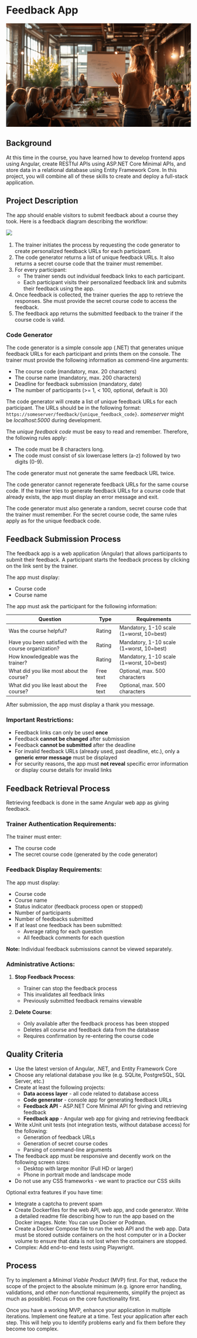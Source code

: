 # Feedback App

![Hero image](./hero.png)

## Background

At this time in the course, you have learned how to develop frontend apps using Angular, create RESTful APIs using ASP.NET Core Minimal APIs, and store data in a relational database using Entity Framework Core. In this project, you will combine all of these skills to create and deploy a full-stack application.

## Project Description

The app should enable visitors to submit feedback about a course they took. Here is a feedback diagram describing the workflow:

[![](https://mermaid.ink/img/pako:eNp1U02P2jAQ_SuWzykQEhKIKiREt1y2Eu2ylyoXY08Sa4Od2g4tu-K_d5zwkVW3OTkz7z3Pmxm_Ua4F0Ixa-NWC4vBFstKwQ64Ifg0zTnLZMOXIijBLvgKIPeMvZNU0_0LWG49ZoyDZgALDnDY9inE8kp1P7wyTmBvGtz6-vQv1ud2n5XK9ya5SQIrr5c8_Hu3nvRkvCyQPCrA9cb1B5i4jj9I6ogvSgLFasVq-guhpQ6H3nCfgBhzhujUWiO9Nn1caC9BHQBPBNkOPXd6xF7CkqRm_wGqtG_KAsNOwrrsfpG4v1byz0yO2iFghwuijFAO_rZWq_AAPStylkfi99Rdfar_Bf0tXdbbtf7yx2n3gm0hLjti0yxX-W_U9ui7BoIhc0YAewByYFLhMbz6VU1fBAXKa4VFAwdra5TRXZ4S2jcCJPgiJ46dZwWoLAWWt008nxWnmTAtX0GUhb6haMwFIeqPu1PjNLXHMKMm1KmTp462pMVw519hsPPbpUYk9aPcjrg9jK0WFo6mOi2ScTJM5m0aQpBGbRZHg-3AxL6ZxWIh0Ek4ZPZ8DihP0qn9oFs6mo3mUzsM4iZNZmMZpQE8YXkxGaZiEi3gSR8kiTGJkvWqNNU9G83TWSfzs_ntj0Pn-1j-87v0F1Oi2rG4mS-P72KMNdhgMbpxyeFeaRue_qQ8zCQ?type=png)](https://mermaid.live/edit#pako:eNp1U02P2jAQ_SuWzykQEhKIKiREt1y2Eu2ylyoXY08Sa4Od2g4tu-K_d5zwkVW3OTkz7z3Pmxm_Ua4F0Ixa-NWC4vBFstKwQ64Ifg0zTnLZMOXIijBLvgKIPeMvZNU0_0LWG49ZoyDZgALDnDY9inE8kp1P7wyTmBvGtz6-vQv1ud2n5XK9ya5SQIrr5c8_Hu3nvRkvCyQPCrA9cb1B5i4jj9I6ogvSgLFasVq-guhpQ6H3nCfgBhzhujUWiO9Nn1caC9BHQBPBNkOPXd6xF7CkqRm_wGqtG_KAsNOwrrsfpG4v1byz0yO2iFghwuijFAO_rZWq_AAPStylkfi99Rdfar_Bf0tXdbbtf7yx2n3gm0hLjti0yxX-W_U9ui7BoIhc0YAewByYFLhMbz6VU1fBAXKa4VFAwdra5TRXZ4S2jcCJPgiJ46dZwWoLAWWt008nxWnmTAtX0GUhb6haMwFIeqPu1PjNLXHMKMm1KmTp462pMVw519hsPPbpUYk9aPcjrg9jK0WFo6mOi2ScTJM5m0aQpBGbRZHg-3AxL6ZxWIh0Ek4ZPZ8DihP0qn9oFs6mo3mUzsM4iZNZmMZpQE8YXkxGaZiEi3gSR8kiTGJkvWqNNU9G83TWSfzs_ntj0Pn-1j-87v0F1Oi2rG4mS-P72KMNdhgMbpxyeFeaRue_qQ8zCQ)

1. The trainer initiates the process by requesting the code generator to create personalized feedback URLs for each participant.
2. The code generator returns a list of unique feedback URLs. It also returns a secret course code that the trainer must remember.
3. For every participant:
   - The trainer sends out individual feedback links to each participant.
   - Each participant visits their personalized feedback link and submits their feedback using the app.
4. Once feedback is collected, the trainer queries the app to retrieve the responses. She must provide the secret course code to access the feedback.
5. The feedback app returns the submitted feedback to the trainer if the course code is valid.

### Code Generator

The code generator is a simple console app (.NET) that generates unique feedback URLs for each participant and prints them on the console. The trainer must provide the following information as commend-line arguments:

- The course code (mandatory, max. 20 characters)
- The course name (mandatory, max. 200 characters)
- Deadline for feedback submission (mandatory, date)
- The number of participants (>= 1, < 100, optional, default is 30)

The code generator will create a list of unique feedback URLs for each participant. The URLs should be in the following format: `https://someserver/feedback/{unique_feedback_code}`. _someserver_ might be _localhost:5000_ during development.

The _unique feedback code_ must be easy to read and remember. Therefore, the following rules apply:

- The code must be 8 characters long.
- The code must consist of six lowercase letters (a-z) followed by two digits (0-9).

The code generator must not generate the same feedback URL twice.

The code generator cannot regenerate feedback URLs for the same course code. If the trainer tries to generate feedback URLs for a course code that already exists, the app must display an error message and exit.

The code generator must also generate a random, secret course code that the trainer must remember. For the secret course code, the same rules apply as for the unique feedback code.

## Feedback Submission Process

The feedback app is a web application (Angular) that allows participants to submit their feedback. A participant starts the feedback process by clicking on the link sent by the trainer.

The app must display:

- Course code
- Course name

The app must ask the participant for the following information:

| Question                                              | Type      | Requirements                             |
| ----------------------------------------------------- | --------- | ---------------------------------------- |
| Was the course helpful?                               | Rating    | Mandatory, 1-10 scale (1=worst, 10=best) |
| Have you been satisfied with the course organization? | Rating    | Mandatory, 1-10 scale (1=worst, 10=best) |
| How knowledgeable was the trainer?                    | Rating    | Mandatory, 1-10 scale (1=worst, 10=best) |
| What did you like most about the course?              | Free text | Optional, max. 500 characters            |
| What did you like least about the course?             | Free text | Optional, max. 500 characters            |

After submission, the app must display a thank you message.

### Important Restrictions:

- Feedback links can only be used **once**
- Feedback **cannot be changed** after submission
- Feedback **cannot be submitted** after the deadline
- For invalid feedback URLs (already used, past deadline, etc.), only a **generic error message** must be displayed
- For security reasons, the app must **not reveal** specific error information or display course details for invalid links

## Feedback Retrieval Process

Retrieving feedback is done in the same Angular web app as giving feedback.

### Trainer Authentication Requirements:

The trainer must enter:

- The course code
- The secret course code (generated by the code generator)

### Feedback Display Requirements:

The app must display:

- Course code
- Course name
- Status indicator (feedback process open or stopped)
- Number of participants
- Number of feedbacks submitted
- If at least one feedback has been submitted:
  - Average rating for each question
  - All feedback comments for each question

**Note:** Individual feedback submissions cannot be viewed separately.

### Administrative Actions:

1. **Stop Feedback Process**:

   - Trainer can stop the feedback process
   - This invalidates all feedback links
   - Previously submitted feedback remains viewable

2. **Delete Course**:

   - Only available after the feedback process has been stopped
   - Deletes all course and feedback data from the database
   - Requires confirmation by re-entering the course code

## Quality Criteria

- Use the latest version of Angular, .NET, and Entity Framework Core
- Choose any relational database you like (e.g. SQLite, PostgreSQL, SQL Server, etc.)
- Create at least the following projects:
  - **Data access layer** - all code related to database access
  - **Code generator** - console app for generating feedback URLs
  - **Feedback API** - ASP.NET Core Minimal API for giving and retrieving feedback
  - **Feedback app** - Angular web app for giving and retrieving feedback
- Write xUnit unit tests (not integration tests, without database access) for the following:
  - Generation of feedback URLs
  - Generation of secret course codes
  - Parsing of command-line arguments
- The feedback app must be responsive and decently work on the following screen sizes:
  - Desktop with large monitor (Full HD or larger)
  - Phone in portrait mode and landscape mode
- Do not use any CSS frameworks - we want to practice our CSS skills

Optional extra features if you have time:

- Integrate a captcha to prevent spam
- Create Dockerfiles for the web API, web app, and code generator. Write a detailed readme file describing how to run the app based on the Docker images. Note: You can use Docker or Podman.
- Create a Docker Compose file to run the web API and the web app. Data must be stored outside containers on the host computer or in a Docker volume to ensure that data is not lost when the containers are stopped.
- Complex: Add end-to-end tests using Playwright.

## Process

Try to implement a _Minimal Viable Product_ (MVP) first. For that, reduce the scope of the project to the absolute minimum (e.g. ignore error handling, validations, and other non-functional requirements, simplify the project as much as possible). Focus on the core functionality first.

Once you have a working MVP, enhance your application in multiple iterations. Implement one feature at a time. Test your application after each step. This will help you to identify problems early and fix them before they become too complex.
